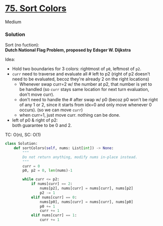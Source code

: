 # [75. Sort Colors]()

Medium

### Solution
Sort (no fuction):\
**Dutch National Flag Problem, proposed by Edsger W. Dijkstra**

Idea:
- Hold two boundaries for 3 colors: rightmost of `p0`, leftmost of `p2`.
- `curr` need to traverse and evaluate all # left to p2 (right of p2 doesn't need to be evaluated, becoz they're already 2 on the right locations)
  - Whenever swap curr=2 w/ the number at p2, that number is yet to be handled (so `curr` stays same location for next turn evaluation, don't move curr).
  - don't need to handle the # after swap w/ p0 (becoz p0 won't be right of any 1 or 2, since it starts from idx=0 and only move whenever 0 occurs).
    (so we can move `curr`)
  - when curr=1, just move curr. nothing can be done.
- left of p0 & right of p2:\
  both guarantee to be 0 and 2.
  
TC: O(n), SC: O(1)

```python
class Solution:
    def sortColors(self, nums: List[int]) -> None:
        """
        Do not return anything, modify nums in-place instead.
        """
        curr = 0
        p0, p2 = 0, len(nums)-1

        while curr <= p2:
            if nums[curr] == 2:
                nums[p2], nums[curr] = nums[curr], nums[p2]
                p2 -= 1
            elif nums[curr] == 0:
                nums[p0], nums[curr] = nums[curr], nums[p0]
                p0 += 1
                curr += 1
            elif nums[curr] == 1:
                curr += 1
```
